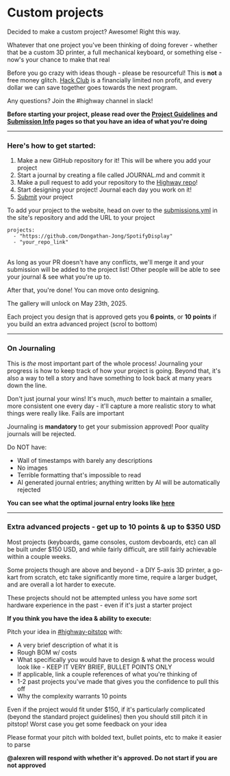 # Custom projects

Decided to make a custom project? Awesome! Right this way.

Whatever that one project you've been thinking of doing forever - whether that be a custom 3D printer, a full mechanical keyboard, or something else - now's your chance to make that real

Before you go crazy with ideas though - please be resourceful! This is **not** a free money glitch. [Hack Club](https://hackclub.com) is a financially limited non profit, and every dollar we can save together goes towards the next program.

Any questions? Join the #highway channel in slack!

**Before starting your project, please read over the [Project Guidelines](/advanced/project-guidelines) and [Submission Info](/advanced/submitting) pages so that you have an idea of what you're doing**

---

### Here's how to get started:

1. Make a new GitHub repository for it! This will be where you add your project
2. Start a journal by creating a file called JOURNAL.md and commit it
3. Make a pull request to add your repository to the [Highway repo](https://github.com/hackclub/highway/tree/main)!
4. Start designing your project! Journal each day you work on it!
5. [Submit](/advanced/submitting) your project

To add your project to the website, head on over to the [submissions.yml](https://github.com/hackclub/highway/blob/main/submissions.yml) in the site's repository and add the URL to your project

```
projects:
  - "https://github.com/Dongathan-Jong/SpotifyDisplay"
  - "your_repo_link"
```
<br>
As long as your PR doesn't have any conflicts, we'll merge it and your submission will be added to the project list! Other people will be able to see your journal & see what you're up to.

After that, you're done! You can move onto designing.

The gallery will unlock on May 23th, 2025.

Each project you design that is approved gets you **6 points**, or **10 points** if you build an extra advanced project (scrol to bottom)

---

### On Journaling

This is *the* most important part of the whole process! Journaling your progress is how to keep track of how your project is going. Beyond that, it's also a way to tell a story and have something to look back at many years down the line.

Don't just journal your wins! It's much, *much* better to maintain a smaller, more consistent one every day - it'll capture a more realistic story to what things were really like. Fails are important

Journaling is **mandatory** to get your submission approved! Poor quality journals will be rejected. 

Do NOT have:

- Wall of timestamps with barely any descriptions
- No images
- Terrible formatting that's impossible to read
- AI generated journal entries; anything written by AI will be automatically rejected

**You can see what the optimal journal entry looks like [here](/advanced/example-journal)**

---

### Extra advanced projects - get up to 10 points & up to $350 USD

Most projects (keyboards, game consoles, custom devboards, etc) can all be built under $150 USD, and while fairly difficult, are still fairly achievable within a couple weeks.

Some projects though are above and beyond - a DIY 5-axis 3D printer, a go-kart from scratch, etc take significantly more time, require a larger budget, and are overall a lot harder to execute.

These projects should not be attempted unless you have *some* sort hardware experience in the past - even if it's just a starter project

**If you think you have the idea & ability to execute:**

Pitch your idea in [#highway-pitstop](https://hackclub.slack.com/archives/C08S22XRYMU) with:

- A very brief description of what it is
- Rough BOM w/ costs
- What specifically you would have to design & what the process would look like - KEEP IT VERY BRIEF, BULLET POINTS ONLY
- If applicable, link a couple references of what you're thinking of
- 1-2 past projects you've made that gives you the confidence to pull this off
- Why the complexity warrants 10 points

Even if the project would fit under $150, if it's particularly complicated (beyond the standard project guidelines) then you should still pitch it in pitstop! Worst case you get some feedback on your idea

Please format your pitch with bolded text, bullet points, etc to make it easier to parse

**@alexren will respond with whether it's approved. Do not start if you are not approved**

